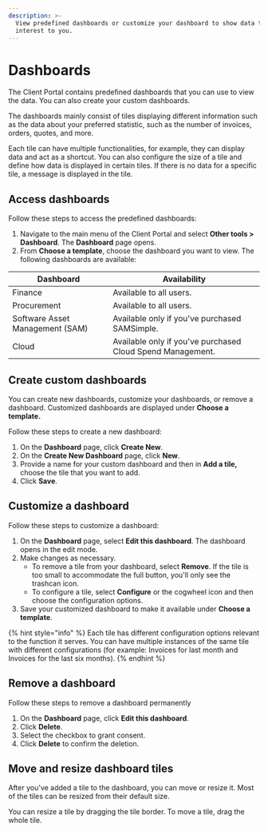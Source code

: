 ```yaml
---
description: >-
  View predefined dashboards or customize your dashboard to show data that is of
  interest to you.
---
```


# Dashboards

The Client Portal contains predefined dashboards that you can use to view the data. You can also create your custom dashboards.

The dashboards mainly consist of tiles displaying different information such as the data about your preferred statistic, such as the number of invoices, orders, quotes, and more.

Each tile can have multiple functionalities, for example, they can display data and act as a shortcut. You can also configure the size of a tile and define how data is displayed in certain tiles. If there is no data for a specific tile, a message is displayed in the tile.

## Access dashboards

Follow these steps to access the predefined dashboards:

1. Navigate to the main menu of the Client Portal and select **Other tools >** **Dashboard**. The **Dashboard** page opens.
2. From **Choose a template**, choose the dashboard you want to view. The following dashboards are available:

| Dashboard                       | Availability                                               |
| ------------------------------- | ---------------------------------------------------------- |
| Finance                         | Available to all users.                                    |
| Procurement                     | Available to all users.                                    |
| Software Asset Management (SAM) | Available only if you've purchased SAMSimple.              |
| Cloud                           | Available only if you've purchased Cloud Spend Management. |

## Create custom dashboards

You can create new dashboards, customize your dashboards, or remove a dashboard. Customized dashboards are displayed under **Choose a template.**

Follow these steps to create a new dashboard:

1. On the **Dashboard** page, click **Create New**.
2. On the **Create New Dashboard** page, click **New**.
3. Provide a name for your custom dashboard and then in **Add a tile,** choose the tile that you want to add.
4. Click **Save**.

## Customize a dashboard

Follow these steps to customize a dashboard:

1. On the **Dashboard** page, select **Edit this dashboard**. The dashboard opens in the edit mode.
2. Make changes as necessary.
   * To remove a tile from your dashboard, select **Remove**. If the tile is too small to accommodate the full button, you'll only see the trashcan icon.
   * To configure a tile, select **Configure** or the cogwheel icon and then choose the configuration options.
3. Save your customized dashboard to make it available under **Choose a template**.

{% hint style="info" %}
Each tile has different configuration options relevant to the function it serves. You can have multiple instances of the same tile with different configurations (for example: Invoices for last month and Invoices for the last six months).
{% endhint %}

## **Remove a dashboard**

Follow these steps to remove a dashboard permanently&#x20;

1. On the **Dashboard** page, click **Edit this dashboard**.
2. Click **Delete**.
3. Select the checkbox to grant consent.
4. Click **Delete** to confirm the deletion.

## Move and resize dashboard tiles

After you've added a tile to the dashboard,  you can move or resize it. Most of the tiles can be resized from their default size.

You can resize a tile by dragging the tile border. To move a tile, drag the whole tile.
